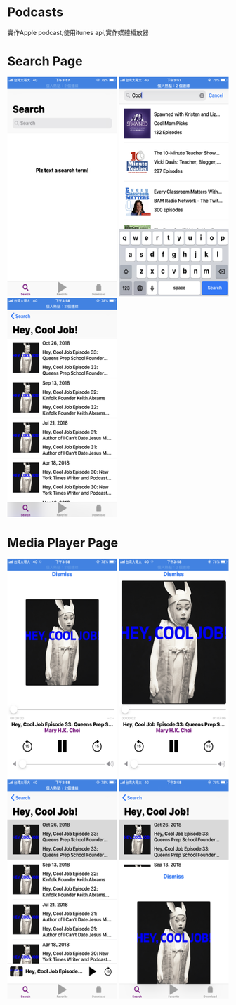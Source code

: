 # Podcasts
實作Apple podcast,使用itunes api,實作媒體播放器

<p>
<h1>Search Page</h1>
<img width="250" height="500" src="https://github.com/HsinChungHan/Podcasts/blob/master/IMG_6958.PNG"/>
<img width="250" height="500" src="https://github.com/HsinChungHan/Podcasts/blob/master/IMG_6959.PNG"/>
<img width="250" height="500" src="https://github.com/HsinChungHan/Podcasts/blob/master/IMG_6960.PNG"/>
</p>


<p>
<h1>Media Player Page</h1>
<img width="250" height="500" src="https://github.com/HsinChungHan/Podcasts/blob/master/IMG_6961.PNG"/>
<img width="250" height="500" src="https://github.com/HsinChungHan/Podcasts/blob/master/IMG_6962.PNG"/>
<img width="250" height="500" src="https://github.com/HsinChungHan/Podcasts/blob/master/IMG_6963.PNG"/>
<img width="250" height="500" src="https://github.com/HsinChungHan/Podcasts/blob/master/IMG_6964.PNG"/>
</p>
